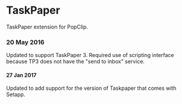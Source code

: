 TaskPaper
=========

TaskPaper extension for PopClip.


### 20 May 2016

Updated to support TaskPaper 3. Required use of scripting interface because TP3 does not have the "send to inbox" service.

#### 27 Jan 2017

Updated to add support for the version of Taskpaper that comes with Setapp.